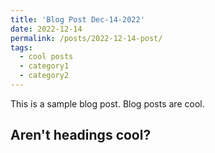 ```yaml
---
title: 'Blog Post Dec-14-2022'
date: 2022-12-14
permalink: /posts/2022-12-14-post/
tags:
  - cool posts
  - category1
  - category2
---
```


This is a sample blog post. Blog posts are cool.



Aren't headings cool?
------

